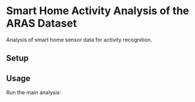 # Smart Home Activity Analysis of the ARAS Dataset

Analysis of smart home sensor data for activity recognition.

## Setup


## Usage

Run the main analysis: